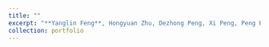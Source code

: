 ```yaml
---
title: ""
excerpt: "**Yanglin Feng**, Hongyuan Zhu, Dezhong Peng, Xi Peng, Peng Hu#, [ROAD: Robust Unsupervised Domain Adaptation with Noisy Labels](https://dl.acm.org/doi/10.1145/3581783.3612296), ACM International Conference on Multimedia (ACM MM), Ottawa, Canada. Oct. 29 – Nov. 3 2023.   [Code](https://github.com/penghu-cs/ROAD) <br/><img src='../images/road.jpg' style='width:50%;'>"
collection: portfolio
---
```

